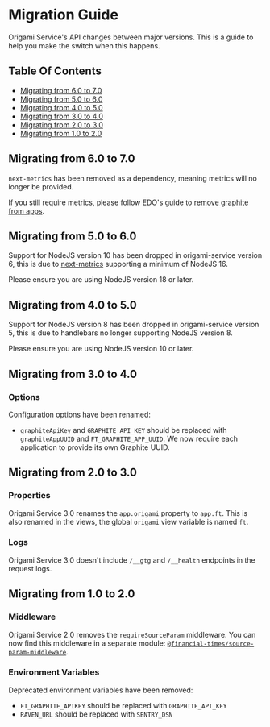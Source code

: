 
Migration Guide
===============

Origami Service's API changes between major versions. This is a guide to help you make the switch when this happens.


Table Of Contents
-----------------

  - [Migrating from 6.0 to 7.0](#migrating-from-60-to-70)
  - [Migrating from 5.0 to 6.0](#migrating-from-50-to-60)
  - [Migrating from 4.0 to 5.0](#migrating-from-40-to-50)
  - [Migrating from 3.0 to 4.0](#migrating-from-30-to-40)
  - [Migrating from 2.0 to 3.0](#migrating-from-20-to-30)
  - [Migrating from 1.0 to 2.0](#migrating-from-10-to-20)

Migrating from 6.0 to 7.0
-------------------------

`next-metrics` has been removed as a dependency, meaning metrics will no longer be provided.

If you still require metrics, please follow EDO's guide to [remove graphite from apps](https://financialtimes.atlassian.net/wiki/spaces/DS/pages/8408989698/Migrating+an+app+away+from+Graphite-based+health+checks).

Migrating from 5.0 to 6.0
-------------------------

Support for NodeJS version 10 has been dropped in origami-service version 6, this is due to [next-metrics](https://github.com/Financial-Times/next-metrics/tree/main) supporting a minimum of NodeJS 16.

Please ensure you are using NodeJS version 18 or later.

Migrating from 4.0 to 5.0
-------------------------

Support for NodeJS version 8 has been dropped in origami-service version 5, this is due to handlebars no longer supporting NodeJS version 8.

Please ensure you are using NodeJS version 10 or later.


Migrating from 3.0 to 4.0
-------------------------

### Options

Configuration options have been renamed:

  - `graphiteApiKey` and `GRAPHITE_API_KEY` should be replaced with `graphiteAppUUID` and `FT_GRAPHITE_APP_UUID`. We now require each application to provide its own Graphite UUID.


Migrating from 2.0 to 3.0
-------------------------

### Properties

Origami Service 3.0 renames the `app.origami` property to `app.ft`. This is also renamed in the views, the global `origami` view variable is named `ft`.

### Logs

Origami Service 3.0 doesn't include `/__gtg` and `/__health` endpoints in the request logs.


Migrating from 1.0 to 2.0
-------------------------

### Middleware

Origami Service 2.0 removes the `requireSourceParam` middleware. You can now find this middleware in a separate module: [`@financial-times/source-param-middleware`](https://github.com/Financial-Times/source-param-middleware).

### Environment Variables

Deprecated environment variables have been removed:

  - `FT_GRAPHITE_APIKEY` should be replaced with `GRAPHITE_API_KEY`
  - `RAVEN_URL` should be replaced with `SENTRY_DSN`
